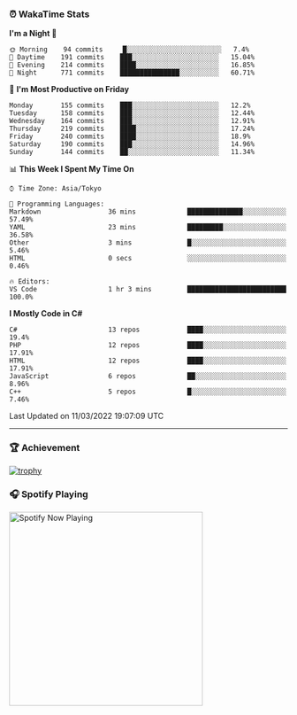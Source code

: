### ⏰ WakaTime Stats


<!--START_SECTION:waka-->
**I'm a Night 🦉** 

```text
🌞 Morning    94 commits     █░░░░░░░░░░░░░░░░░░░░░░░░   7.4% 
🌆 Daytime    191 commits    ███░░░░░░░░░░░░░░░░░░░░░░   15.04% 
🌃 Evening    214 commits    ████░░░░░░░░░░░░░░░░░░░░░   16.85% 
🌙 Night      771 commits    ███████████████░░░░░░░░░░   60.71%

```
📅 **I'm Most Productive on Friday** 

```text
Monday       155 commits    ███░░░░░░░░░░░░░░░░░░░░░░   12.2% 
Tuesday      158 commits    ███░░░░░░░░░░░░░░░░░░░░░░   12.44% 
Wednesday    164 commits    ███░░░░░░░░░░░░░░░░░░░░░░   12.91% 
Thursday     219 commits    ████░░░░░░░░░░░░░░░░░░░░░   17.24% 
Friday       240 commits    ████░░░░░░░░░░░░░░░░░░░░░   18.9% 
Saturday     190 commits    ███░░░░░░░░░░░░░░░░░░░░░░   14.96% 
Sunday       144 commits    ██░░░░░░░░░░░░░░░░░░░░░░░   11.34%

```


📊 **This Week I Spent My Time On** 

```text
⌚︎ Time Zone: Asia/Tokyo

💬 Programming Languages: 
Markdown                 36 mins             ██████████████░░░░░░░░░░░   57.49% 
YAML                     23 mins             █████████░░░░░░░░░░░░░░░░   36.58% 
Other                    3 mins              █░░░░░░░░░░░░░░░░░░░░░░░░   5.46% 
HTML                     0 secs              ░░░░░░░░░░░░░░░░░░░░░░░░░   0.46%

🔥 Editors: 
VS Code                  1 hr 3 mins         █████████████████████████   100.0%

```

**I Mostly Code in C#** 

```text
C#                       13 repos            ████░░░░░░░░░░░░░░░░░░░░░   19.4% 
PHP                      12 repos            ████░░░░░░░░░░░░░░░░░░░░░   17.91% 
HTML                     12 repos            ████░░░░░░░░░░░░░░░░░░░░░   17.91% 
JavaScript               6 repos             ██░░░░░░░░░░░░░░░░░░░░░░░   8.96% 
C++                      5 repos             █░░░░░░░░░░░░░░░░░░░░░░░░   7.46%

```



 Last Updated on 11/03/2022 19:07:09 UTC
<!--END_SECTION:waka-->

---

### 🏆 Achievement

[![trophy](https://github-profile-trophy.vercel.app/?username=Slime-hatena&theme=flat&no-bg=true&no-frame=true&column=8)](https://github.com/ryo-ma/github-profile-trophy)

### 🎧 Spotify Playing

[<img src="https://spotify-now-playing-slime-hatena.vercel.app/api/spotify-playing" alt="Spotify Now Playing" width="350" />](https://open.spotify.com/user/slime_hatena)

<!--
**Slime-hatena/Slime-hatena** is a ✨ _special_ ✨ repository because its `README.md` (this file) appears on your GitHub profile.

Here are some ideas to get you started:

- 🔭 I’m currently working on ...
- 🌱 I’m currently learning ...
- 👯 I’m looking to collaborate on ...
- 🤔 I’m looking for help with ...
- 💬 Ask me about ...
- 📫 How to reach me: ...
- 😄 Pronouns: ...
- ⚡ Fun fact: ...
-->
